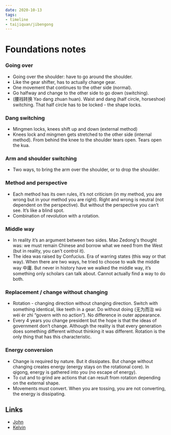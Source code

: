 ```yaml
---
date: 2020-10-13
tags:
- timeline
- taijiquan/jibengong
---
```


# Foundations notes

### Going over
* Going over the shoulder:  have to go around the shoulder.
* Like the gear shifter, has to actually change gear.
* One movement that continues to the other side (normal).
* Go halfway and change to the other side to go down (switching).
* (腰裆转换 Yao dang zhuan huan). Waist and dang (half circle, horseshoe) switching.  That half circle has to be locked - the shape locks.

### Dang switching
* Mingmen locks, knees shift up and down (external method)
* Knees lock and mingmen gets stretched to the other side (internal method). From behind the knee to the shoulder tears open.  Tears open the kua.

### Arm and shoulder switching
* Two ways, to bring the arm over the shoulder, or to drop the shoulder.

### Method and perspective
* Each method has its own rules, it’s not criticism (in my method, you are wrong but in your method you are right).  Right and wrong is neutral (not dependent on the perspective).  But without the perspective you can’t see.  It’s like a blind spot.
* Combination of revolution with a rotation.

### Middle way
* In reality it’s an argument between two sides.  Mao Zedong's thought was: we must remain Chinese and borrow what we need from the West (but in reality, you can't control it).
* The idea was raised by Confucius.  Era of warring states (this way or that way).  When there are two ways, he tried to choose to walk the middle way 中庸.  But never in history have we walked the middle way, it’s something only scholars can talk about.  Cannot actually find a way to do both.

### Replacement / change without changing
* Rotation - changing direction without changing direction.  Switch with something identical, like teeth in a gear.  Do without doing (无为而治 wú wéi ér zhì “govern with no action”).  No difference in outer appearance.
* Every 4 years you change president but the hope is that the ideas of government don’t change.  Although the reality is that every generation does something different without thinking it was different.  Rotation is the only thing that has this characteristic.

### Energy conversion
* Change is required by nature.  But it dissipates.  But change without changing creates energy (energy stays on the rotational core).  In qigong, energy is gathered into you (no escape of energy).
* To cut and to grind are actions that can result from rotation depending on the external shape.
* Movements must convert.  When you are tossing, you are not converting, the energy is dissipating.

## Links
* [John](http://practicalmethod.com/2020/10/foundations-on-line-notes-october-13th-2020-by-john-upshaw/)
* [Kelvin](http://practicalmethod.com/2020/10/master-chen-zhonghuas-online-lesson-on-oct-13-2020-kelvin-ho/)
